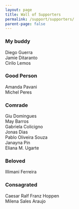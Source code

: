 ```yaml
---
layout: page
title: Wall of Supporters
permalink: /support/supporters/
parent-page: false
---
```


### My buddy  
Diego Guerra  
Jamie Ditaranto  
Cirilo Lemos  
  
  
### Good Person  
Amanda Pavani  
Michel Peres  
  
  
### Comrade  
Giu Domingues  
May Barros  
Gabriela Colicigno  
Jonas Dias  
Pablo Oliveira Souza  
Janayna Pin  
Eliana M. Ugarte  
  
  
### Beloved   
Illimani Ferreira  
  
  
### Consagrated  
Caesar Ralf Franz Hoppen  
Milena Sales Araujo
